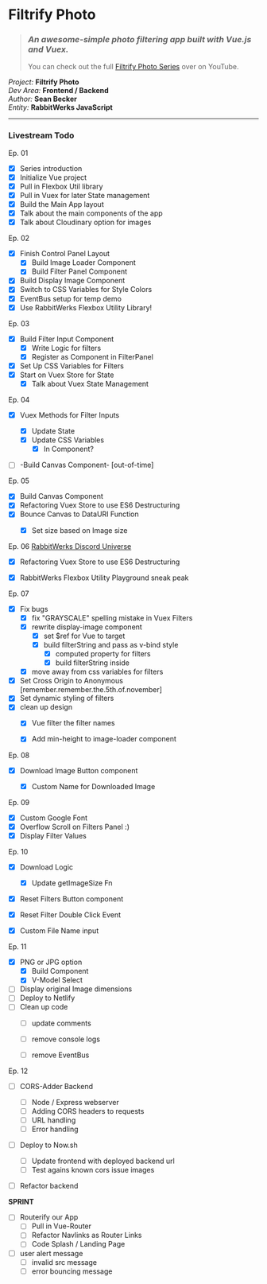# Filtrify Photo  

> ### _An awesome-simple photo filtering app built with Vue.js and Vuex._  
> You can check out the full [Filtrify Photo Series](https://www.youtube.com/playlist?list=PLFXBGOVoMkVkKXnWpboAuPGOo7-SB56aB) over on YouTube.  

_Project:_ **Filtrify Photo**  
_Dev Area:_ **Frontend / Backend**  
_Author:_ **Sean Becker**   
_Entity:_ **RabbitWerks JavaScript**  

---

### Livestream Todo
Ep. 01
* [x] Series introduction
* [x] Initialize Vue project
* [x] Pull in Flexbox Util library
* [x] Pull in Vuex for later State management
* [x] Build the Main App layout
* [x] Talk about the main components of the app
* [x] Talk about Cloudinary option for images

Ep. 02
* [x] Finish Control Panel Layout
  * [x] Build Image Loader Component
  * [x] Build Filter Panel Component
* [x] Build Display Image Component
* [x] Switch to CSS Variables for Style Colors
* [x] EventBus setup for temp demo
* [x] Use RabbitWerks Flexbox Utility Library!

Ep. 03
* [x] Build Filter Input Component
  * [x] Write Logic for filters 
  * [x] Register as Component in FilterPanel
* [x] Set Up CSS Variables for Filters
* [x] Start on Vuex Store for State
  * [x] Talk about Vuex State Management

Ep. 04
* [x] Vuex Methods for Filter Inputs
  * [x] Update State
  * [x] Update CSS Variables
    * [x] In Component?
* [ ] -Build Canvas Component- [out-of-time]



Ep. 05
* [x] Build Canvas Component
* [x] Refactoring Vuex Store to use ES6 Destructuring
* [x] Bounce Canvas to DataURI Function
  * [x] Set size based on Image size



Ep. 06
[RabbitWerks Discord Universe](https://discord.gg/bKVBPsq)
* [x] Refactoring Vuex Store to use ES6 Destructuring
* [x] RabbitWerks Flexbox Utility Playground sneak peak



Ep. 07  
* [x] Fix bugs
  * [x] fix "GRAYSCALE" spelling mistake in Vuex Filters
  * [x] rewrite display-image component
    * [x] set $ref for Vue to target
    * [x] build filterString and pass as v-bind style
      * [x] computed property for filters
      * [x] build filterString inside
  * [x] move away from css variables for filters
* [x] Set Cross Origin to Anonymous [remember.remember.the.5th.of.november]
* [x] Set dynamic styling of filters
* [x] clean up design
  * [x] Vue filter the filter names
  * [x] Add min-height to image-loader component



Ep. 08
* [x] Download Image Button component
  * [x] Custom Name for Downloaded Image


Ep. 09
* [x] Custom Google Font
* [x] Overflow Scroll on Filters Panel :)
* [x] Display Filter Values

Ep. 10
* [x] Download Logic
  * [x] Update getImageSize Fn
* [x] Reset Filters Button component
* [x] Reset Filter Double Click Event
* [x] Custom File Name input


Ep. 11
* [x] PNG or JPG option
  * [x] Build Component
  * [x] V-Model Select
* [ ] Display original Image dimensions
* [ ] Deploy to Netlify
* [ ] Clean up code
  * [ ] update comments
  * [ ] remove console logs
  * [ ] remove EventBus


Ep. 12
* [ ] CORS-Adder Backend
  * [ ] Node / Express webserver
  * [ ] Adding CORS headers to requests
  * [ ] URL handling
  * [ ] Error handling
* [ ] Deploy to Now.sh
  * [ ] Update frontend with deployed backend url
  * [ ] Test agains known cors issue images
* [ ] Refactor backend



**SPRINT**
* [ ] Routerify our App
  * [ ] Pull in Vue-Router
  * [ ] Refactor Navlinks as Router Links
  * [ ] Code Splash / Landing Page
* [ ] user alert message
  * [ ] invalid src message
  * [ ] error bouncing message
